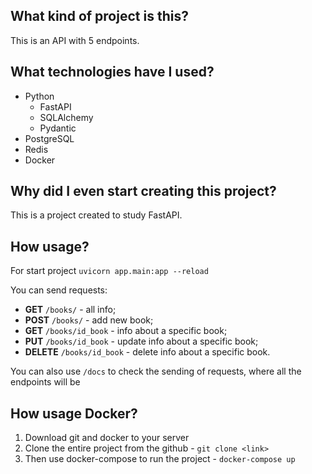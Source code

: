 ## What kind of project is this?
This is an API with 5 endpoints.

## What technologies have I used?
- Python
  - FastAPI
  - SQLAlchemy
  - Pydantic
- PostgreSQL
- Redis
- Docker

## Why did I even start creating this project?
This is a project created to study FastAPI.

## How usage?
For start project `uvicorn app.main:app --reload`

You can send requests:
- **GET** `/books/` - all info;
- **POST** `/books/` - add new book;
- **GET** `/books/id_book` - info about a specific book;
- **PUT** `/books/id_book` - update info about a specific book;
- **DELETE** `/books/id_book` - delete info about a specific book.

You can also use `/docs` to check the sending of requests, where all the endpoints will be

## How usage Docker?
1. Download git and docker to your server
2. Clone the entire project from the github - `git clone <link>`
3. Then use docker-compose to run the project - `docker-compose up`
